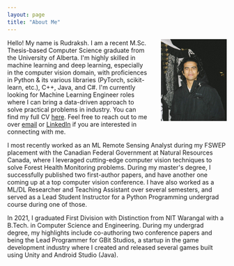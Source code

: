 ```yaml
---
layout: page
title: "About Me"
---
```



<!-- ![Profile Photo](resources/general/Profile-Photo.jpg){: style="float: right, width:50x"} -->


<img src="resources/general/Profile-Photo.jpg" style="padding-left: 30px; padding-bottom: q6px; float: right; width:30%;"/>

Hello! My name is Rudraksh. I am a recent M.Sc. Thesis-based Computer Science graduate from the University of Alberta. I'm highly skilled in machine learning and deep learning, especially in the computer vision domain, with proficiences in Python & its various libraries (PyTorch, scikit-learn, etc.), C++, Java, and C#. I'm currently looking for Machine Learning Engineer roles where I can bring a data-driven approach to solve practical problems in industry. You can find my full CV [here](resources/general/Rudraksh-Kapil-CV.pdf). Feel free to reach out to me over [email](mailto:rkapil@ualberta.ca) or [LinkedIn](https://linkedin.com/in/rudrakshkapil) if you are interested in connecting with me.



I most recently worked as an ML Remote Sensing Analyst during my FSWEP placement with the Canadian Federal Government at Natural Resources Canada, where I leveraged cutting-edge computer vision techniques to solve Forest Health Monitoring problems. During my master's degree, I successfully published two first-author papers, and have another one coming up at a top computer vision conference. I have also worked as a ML/DL Researcher and Teaching Assistant over several semesters, and served as a Lead Student Instructor for a Python Programming undergrad course during one of those.


In 2021, I graduated First Division with Distinction from NIT Warangal with a B.Tech. in Computer Science and Engineering. During my undergrad degree, my highlights include co-authoring two conference papers and being the Lead Programmer for GBit Studios, a startup in the game development industry where I created and released several games built using Unity and Android Studio (Java).


